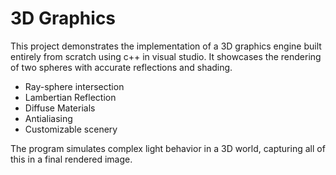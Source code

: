 # 3D Graphics

This project demonstrates the implementation of a 3D graphics engine built entirely from scratch using c++ in visual studio. It showcases the rendering of two spheres with accurate reflections and shading.

- Ray-sphere intersection
- Lambertian Reflection
- Diffuse Materials
- Antialiasing
- Customizable scenery

The program simulates complex light behavior in a 3D world, capturing all of this in a final rendered image.
